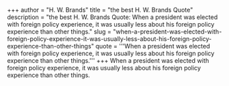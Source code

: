 +++
author = "H. W. Brands"
title = "the best H. W. Brands Quote"
description = "the best H. W. Brands Quote: When a president was elected with foreign policy experience, it was usually less about his foreign policy experience than other things."
slug = "when-a-president-was-elected-with-foreign-policy-experience-it-was-usually-less-about-his-foreign-policy-experience-than-other-things"
quote = '''When a president was elected with foreign policy experience, it was usually less about his foreign policy experience than other things.'''
+++
When a president was elected with foreign policy experience, it was usually less about his foreign policy experience than other things.
